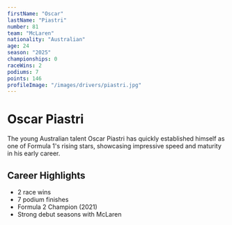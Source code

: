 ```yaml
---
firstName: "Oscar"
lastName: "Piastri"
number: 81
team: "McLaren"
nationality: "Australian"
age: 24
season: "2025"
championships: 0
raceWins: 2
podiums: 7
points: 146
profileImage: "/images/drivers/piastri.jpg"
---
```


# Oscar Piastri

The young Australian talent Oscar Piastri has quickly established himself as one of Formula 1's rising stars, showcasing impressive speed and maturity in his early career.

## Career Highlights
- 2 race wins
- 7 podium finishes
- Formula 2 Champion (2021)
- Strong debut seasons with McLaren
